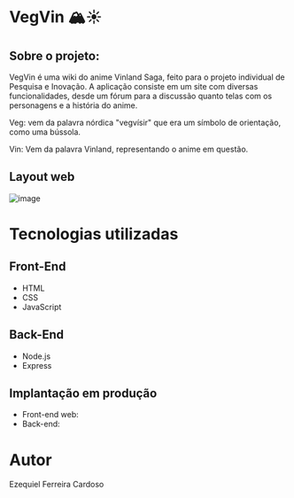 # VegVin 🏔️☀️

## Sobre o projeto: 

VegVin é uma wiki do anime Vinland Saga, feito para o projeto individual de Pesquisa e Inovação. 
A aplicação consiste em um site com diversas funcionalidades, desde um fórum para a discussão quanto telas com os personagens e a história do anime.

Veg: vem da palavra nórdica "vegvísir" que era um símbolo de orientação, como uma bússola.

Vin: Vem da palavra Vinland, representando o anime em questão.


## Layout web
![image](https://github.com/user-attachments/assets/efc046eb-d93e-4603-8c9c-770bd3ea336a)

# Tecnologias utilizadas
## Front-End
- HTML 
- CSS
- JavaScript

## Back-End
- Node.js 
- Express

## Implantação em produção
- Front-end web: 
- Back-end:

# Autor

Ezequiel Ferreira Cardoso
